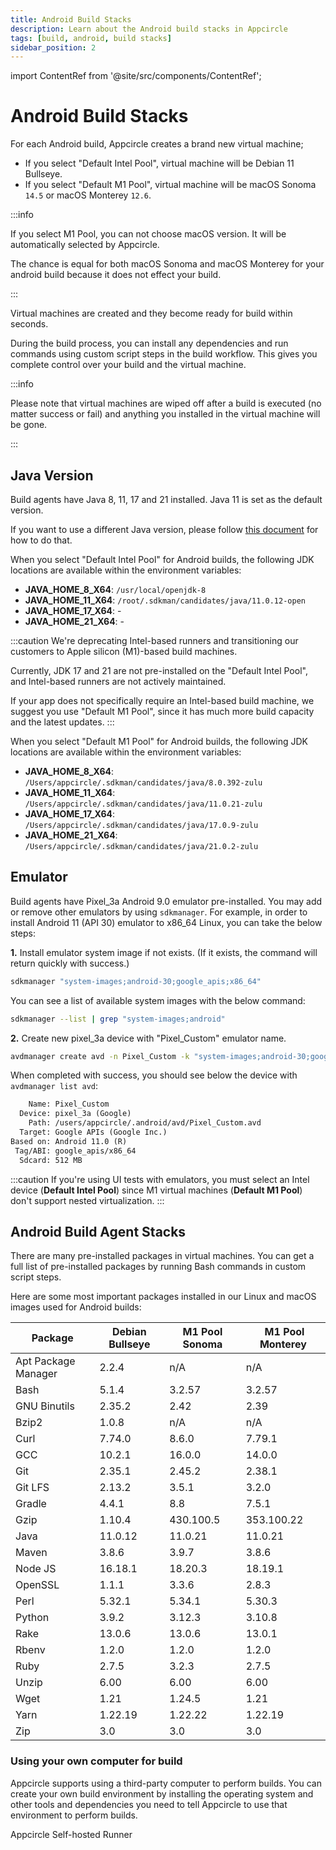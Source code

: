 ```yaml
---
title: Android Build Stacks
description: Learn about the Android build stacks in Appcircle
tags: [build, android, build stacks]
sidebar_position: 2
---
```


import ContentRef from '@site/src/components/ContentRef';

# Android Build Stacks

For each Android build, Appcircle creates a brand new virtual machine;

- If you select "Default Intel Pool", virtual machine will be Debian 11 Bullseye.
- If you select "Default M1 Pool", virtual machine will be macOS Sonoma `14.5` or macOS Monterey `12.6`.

:::info

If you select M1 Pool, you can not choose macOS version. It will be automatically selected by Appcircle.

The chance is equal for both macOS Sonoma and macOS Monterey for your android build because it does not effect your build.

:::

Virtual machines are created and they become ready for build within seconds.

During the build process, you can install any dependencies and run commands using custom script steps in the build workflow. This gives you complete control over your build and the virtual machine.

:::info

Please note that virtual machines are wiped off after a build is executed (no matter success or fail) and anything you installed in the virtual machine will be gone.

:::

## Java Version

Build agents have Java 8, 11, 17 and 21 installed. Java 11 is set as the default version.

If you want to use a different Java version, please follow [this document](/workflows/common-workflow-steps/change-java-version) for how to do that.

When you select "Default Intel Pool" for Android builds, the following JDK locations are available within the environment variables:

- **JAVA_HOME_8_X64**: `/usr/local/openjdk-8`
- **JAVA_HOME_11_X64**: `/root/.sdkman/candidates/java/11.0.12-open`
- **JAVA_HOME_17_X64**: -
- **JAVA_HOME_21_X64**: -

:::caution
We're deprecating Intel-based runners and transitioning our customers to Apple silicon (M1)-based build machines.

Currently, JDK 17 and 21 are not pre-installed on the "Default Intel Pool", and Intel-based runners are not actively maintained.

If your app does not specifically require an Intel-based build machine, we suggest you use "Default M1 Pool", since it has much more build capacity and the latest updates.
:::

When you select "Default M1 Pool" for Android builds, the following JDK locations are available within the environment variables:

- **JAVA_HOME_8_X64**: `/Users/appcircle/.sdkman/candidates/java/8.0.392-zulu`
- **JAVA_HOME_11_X64**: `/Users/appcircle/.sdkman/candidates/java/11.0.21-zulu`
- **JAVA_HOME_17_X64**: `/Users/appcircle/.sdkman/candidates/java/17.0.9-zulu`
- **JAVA_HOME_21_X64**: `/Users/appcircle/.sdkman/candidates/java/21.0.2-zulu`

## Emulator

Build agents have Pixel_3a Android 9.0 emulator pre-installed. You may add or remove other emulators by using `sdkmanager`.
For example, in order to install Android 11 (API 30) emulator to x86_64 Linux, you can take the below steps:

**1.** Install emulator system image if not exists. (If it exists, the command will return quickly with success.)

```bash
sdkmanager "system-images;android-30;google_apis;x86_64"
```

You can see a list of available system images with the below command:

```bash
sdkmanager --list | grep "system-images;android"
```

**2.** Create new pixel_3a device with "Pixel_Custom" emulator name.

```bash
avdmanager create avd -n Pixel_Custom -k "system-images;android-30;google_apis;x86_64" -c 512M -d pixel_3a
```

When completed with success, you should see below the device with `avdmanager list avd`:

```txt
    Name: Pixel_Custom
  Device: pixel_3a (Google)
    Path: /users/appcircle/.android/avd/Pixel_Custom.avd
  Target: Google APIs (Google Inc.)
Based on: Android 11.0 (R)
 Tag/ABI: google_apis/x86_64
  Sdcard: 512 MB
```

:::caution
If you're using UI tests with emulators, you must select an Intel device (**Default Intel Pool**) since M1 virtual machines (**Default M1 Pool**) don't support nested virtualization.
:::

## Android Build Agent Stacks

There are many pre-installed packages in virtual machines. You can get a full list of pre-installed packages by running Bash commands in custom script steps.

Here are some most important packages installed in our Linux and macOS images used for Android builds:

| Package             | Debian Bullseye | M1 Pool Sonoma |  M1 Pool Monterey |
| ------------------- | --------------- | -------------- | ----------------- |
| Apt Package Manager | 2.2.4           | n/A            | n/A               |
| Bash                | 5.1.4           | 3.2.57         | 3.2.57            |
| GNU Binutils        | 2.35.2          | 2.42           | 2.39              |
| Bzip2               | 1.0.8           | n/A            | n/A               |
| Curl                | 7.74.0          | 8.6.0          | 7.79.1            |
| GCC                 | 10.2.1          | 16.0.0         | 14.0.0            |
| Git                 | 2.35.1          | 2.45.2         | 2.38.1            |
| Git LFS             | 2.13.2          | 3.5.1          | 3.2.0             |
| Gradle              | 4.4.1           | 8.8            | 7.5.1             |
| Gzip                | 1.10.4          | 430.100.5      | 353.100.22        |
| Java                | 11.0.12         | 11.0.21        | 11.0.21           |
| Maven               | 3.8.6           | 3.9.7          | 3.8.6             |
| Node JS             | 16.18.1         | 18.20.3        | 18.19.1           |
| OpenSSL             | 1.1.1           | 3.3.6          | 2.8.3             |
| Perl                | 5.32.1          | 5.34.1         | 5.30.3            |
| Python              | 3.9.2           | 3.12.3         | 3.10.8            |
| Rake                | 13.0.6          | 13.0.6         | 13.0.1            |
| Rbenv               | 1.2.0           | 1.2.0          | 1.2.0             |
| Ruby                | 2.7.5           | 3.2.3          | 2.7.5             |
| Unzip               | 6.00            | 6.00           | 6.00              |
| Wget                | 1.21            | 1.24.5         | 1.21              |
| Yarn                | 1.22.19         | 1.22.22        | 1.22.19           |
| Zip                 | 3.0             | 3.0            | 3.0               |

### Using your own computer for build

Appcircle supports using a third-party computer to perform builds. You can create your own build environment by installing the operating system and other tools and dependencies you need to tell Appcircle to use that environment to perform builds.

<ContentRef url="/self-hosted-appcircle/self-hosted-runner">
Appcircle Self-hosted Runner
</ContentRef>
